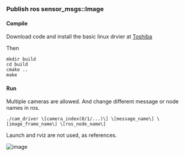 ### Publish ros sensor_msgs::Image

#### Compile

Download code and install the basic linux drvier at [Toshiba](http://www.toshiba-teli.co.jp/en/products/industrial/usb/index.htm)

Then

	mkdir build
    cd build
    cmake ..
    make

#### Run

Multiple cameras are allowed. And change different message or node names in ros.

    ./cam_driver \[camera_index(0/1/...)\] \[message_name\] \[image_frame_name\] \[ros_node_name\]

Launch and rviz are not used, as references.

![image](https://github.com/ZJUYH/TeliCam_driver/camera.jpg)
